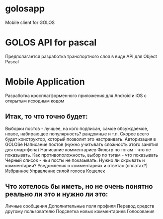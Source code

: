 # golosapp
Mobile client for GOLOS

# GOLOS API for pascal
Предполагается разработка транспортного слоя в виде API для Object Pascal

# Mobile Application
Разработка кросплатформенного приложения для Android и iOS с открытым исходным кодом

 ## Итак, то что точно будет:

Выборки постов - лучшее, на кого подписан, самое обсуждаемое, новое,  набирающее популярность? рандомные и т.п. Скорее всего будет конструктор, который позволит это настраивать.
Авторизация в GOLOSе
Написание постов (нужно учитывать сложность этого занятия для смартфона)
Написание комментариев
Фильтр по тэгам - что не показывать. Как противоположность, выбор по тэгам - что показывать
Черный список - чьи посты не показывать. Нужно ли скрывать и комментарии?
Уведомления о комментариях и ответах (оплатах?)
Избранное
Управление силой голоса
Кошелек

## Что хотелось бы иметь, но не очень понятно реально ли это и нужно ли это:

Личные сообщения
Дополнительные поля профиля
Перевод средств другому пользователю
Подсветка новых комментариев
Голосования
